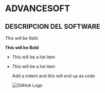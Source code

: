 ADVANCESOFT
==============

DESCRIPCION DEL SOFTWARE
--------------

*This will be Italic*

**This will be Bold**

- This will be a list item
- This will be a list item

    Add a indent and this will end up as code
    
    ![GitHub Logo](http://www.juliojosesanz.com/wp-content/uploads/2015/06/octocat-github.jpg)